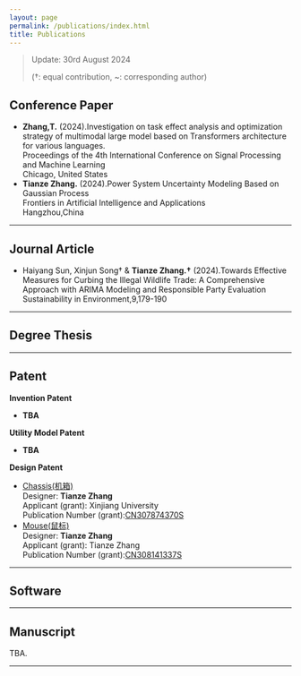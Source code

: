 ```yaml
---
layout: page
permalink: /publications/index.html
title: Publications
---
```


> Update: 30rd August 2024
>
> (†: equal contribution, ~: corresponding author)

## Conference Paper

- **Zhang,T.** (2024).Investigation on task effect analysis and optimization strategy of multimodal large model based on Transformers architecture for various languages.
  <br>Proceedings of the 4th International Conference on Signal Processing and Machine Learning<br>Chicago, United States<br>
- **Tianze Zhang.** (2024).Power System Uncertainty Modeling Based on Gaussian Process<br>Frontiers in Artificial Intelligence and Applications<br>
  Hangzhou,China

---

## Journal Article

- Haiyang Sun, Xinjun Song† & **Tianze Zhang.†** (2024).Towards Effective Measures for Curbing the Illegal Wildlife Trade: A Comprehensive Approach with ARIMA Modeling and Responsible Party Evaluation
  <br> Sustainability in Environment,9,179-190

---

## Degree Thesis

---

## Patent

**Invention Patent**
- **TBA**

**Utility Model Patent**
- **TBA**

**Design Patent**
- [Chassis(机箱)](https://zhangtianze.com/mypublications/CN202230804192.pdf)<br>Designer: **Tianze Zhang**<br>Applicant (grant): Xinjiang University<br>Publication Number (grant):[CN307874370S](https://zhangtianze.com/mypublications/CN202230804192.pdf)<br>
- [Mouse(鼠标)](https://zhangtianze.com/mypublications/CN202330191786.pdf)<br>Designer: **Tianze Zhang**<br>Applicant (grant): Tianze Zhang<br>Publication Number (grant):[CN308141337S](https://zhangtianze.com/mypublications/CN202330191786.pdf)<br>

---

## Software

---

## Manuscript

TBA.
<br>

---
